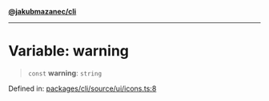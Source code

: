 [**@jakubmazanec/cli**](../../../../README.md)

---

# Variable: warning

> `const` **warning**: `string`

Defined in:
[packages/cli/source/ui/icons.ts:8](https://github.com/jakubmazanec/tools/blob/dccfe8e5cee218e88ff4db59e4bf460975897c58/packages/cli/source/ui/icons.ts#L8)

